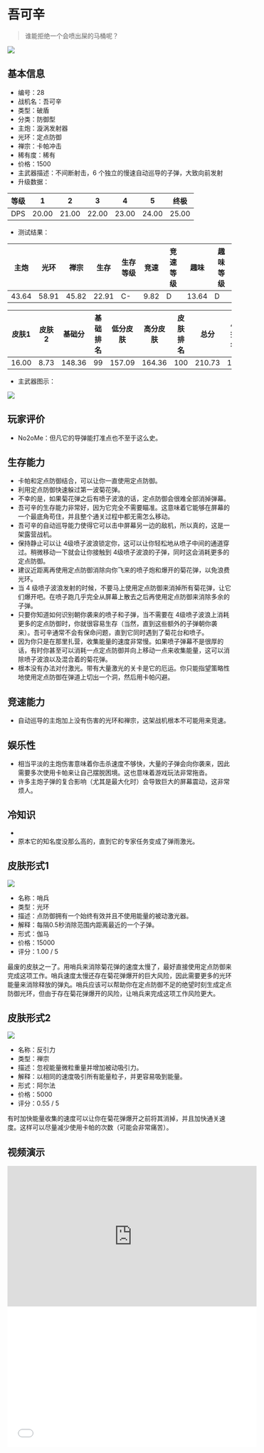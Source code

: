 # 吾可辛

> 谁能拒绝一个会喷出屎的马桶呢？

<img src="/ships/ship_28.png" style={{zoom:1}}/>

## 基本信息

- 编号：28
- 战机名：吾可辛
- 类型：破盾
- 分类：防御型
- 主炮：漩涡发射器
- 光环：定点防御
- 禅宗：卡帕冲击
- 稀有度：稀有
- 价格：1500
- 主武器描述：不间断射击，6 个独立的慢速自动巡导的子弹，大致向前发射
- 升级数据：

| 等级 | 1 | 2 | 3 | 4 | 5 | 终极 |
|--|--|--|--|--|--|--|
| DPS | 20.00 | 21.00 | 22.00 | 23.00 | 24.00 | 25.00 |

- 测试结果：

| 主炮 | 光环 | 禅宗 | 生存 | 生存等级 | 竞速 | 竞速等级 | 趣味 | 趣味等级 |
|--|--|--|--|--|--|--|--|--|
| 43.64 | 58.91 | 45.82 | 22.91 | C- | 9.82 | D | 13.64 | D |

| 皮肤1 | 皮肤2 | 基础分 | 基础排名 | 低分皮肤 | 高分皮肤 | 皮肤排名 | 总分 | 总排名 |
|--|--|--|--|--|--|--|--|--|
| 16.00 | 8.73 | 148.36 | 99 | 157.09 | 164.36 | 100 | 210.73 | 100 |

- 主武器图示：

<img src="/illustration/main_28.gif" style={{zoom:1}}/>

## 玩家评价

- No2oMe：但凡它的导弹能打准点也不至于这么史。

## 生存能力

- 卡帕和定点防御结合，可以让你一直使用定点防御。
- 利用定点防御快速躲过第一波菊花弹。
- 不幸的是，如果菊花弹之后有喷子波浪的话，定点防御会很难全部消掉弹幕。
- 吾可辛的生存能力非常好，因为它完全不需要瞄准。这意味着它能够在屏幕的一个最底角苟住，并且整个通关过程中都无需怎么移动。
- 吾可辛的自动巡导能力使得它可以击中屏幕另一边的敌机，所以真的，这是一架露营战机。
- 保持静止可以让 4级喷子波浪锁定你，这可以让你轻松地从喷子中间的通道穿过。稍微移动一下就会让你接触到 4级喷子波浪的子弹，同时这会消耗更多的定点防御。
- 建议近距离再使用定点防御消除向你飞来的喷子炮和爆开的菊花弹，以免浪费光环。
- 当 4 级喷子波浪发射的时候，不要马上使用定点防御来消掉所有菊花弹，让它们爆开吧。在喷子跑几乎完全从屏幕上散去之后再使用定点防御来消除多余的子弹。
- 只要你知道如何识别朝你袭来的喷子和子弹，当不需要在 4级喷子波浪上消耗更多的定点防御时，你就很容易生存（当然，直到这些额外的子弹朝你袭来）。吾可辛通常不会有保命问题，直到它同时遇到了菊花台和喷子。
- 因为你只是在那里扎营，收集能量的速度非常慢。如果喷子弹幕不是很厚的话，有时你甚至可以消耗一点定点防御并向上移动一点来收集能量，这可以消除喷子波浪以及混合着的菊花弹。
- 根本没有办法对付激光。带有大量激光的关卡是它的厄运。你只能指望策略性地使用定点防御在弹道上切出一个洞，然后用卡帕闪避。

## 竞速能力

- 自动巡导的主炮加上没有伤害的光环和禅宗，这架战机根本不可能用来竞速。

## 娱乐性

- 相当平淡的主炮伤害意味着你击杀速度不够快，大量的子弹会向你袭来，因此需要多次使用卡帕来让自己摆脱困境。这也意味着游戏玩法非常拖沓。
- 许多主炮子弹的复合影响（尤其是最大化时）会导致巨大的屏幕震动，这非常烦人。

## 冷知识

- 
- 原本它的知名度没那么高的，直到它的专家任务变成了弹雨激光。

## 皮肤形式1

<img src="/ships/ship_28_apex_1.png" style={{zoom:1}}/>

- 名称：哨兵
- 类型：光环
- 描述：点防御拥有一个始终有效并且不使用能量的被动激光器。
- 解释：每隔0.5秒消除范围内距离最近的一个子弹。
- 形式：伽马
- 价格：15000
- 评分：1.00 / 5

最废的皮肤之一了。用哨兵来消除菊花弹的速度太慢了，最好直接使用定点防御来完成这项工作。哨兵速度太慢还存在菊花弹爆开的巨大风险，因此需要更多的光环能量来消除释放的弹丸。哨兵应该可以帮助你在定点防御不足的绝望时刻生成定点防御光环，但由于存在菊花弹爆开的风险，让哨兵来完成这项工作风险更大。

## 皮肤形式2

<img src="/ships/ship_28_apex_2.png" style={{zoom:1}}/>

- 名称：反引力
- 类型：禅宗
- 描述：忽视能量微粒重量并增加被动吸引力。
- 解释：以相同的速度吸引所有能量粒子，并更容易吸到能量。
- 形式：阿尔法
- 价格：5000
- 评分：0.55 / 5

有时加快能量收集的速度可以让你在菊花弹爆开之前将其消掉，并且加快通关速度。这样可以尽量减少使用卡帕的次数（可能会非常痛苦）。

## 视频演示

<iframe width="560" height="315" src="https://www.youtube.com/embed/FpXxeJIje_M?si=NNnh_0SLaN2eyVQ9" title="YouTube video player" frameborder="0" allow="accelerometer; autoplay; clipboard-write; encrypted-media; gyroscope; picture-in-picture; web-share" referrerpolicy="strict-origin-when-cross-origin" allowfullscreen></iframe>

<br/>

<iframe width="560" height="315" src="//player.bilibili.com/player.html?aid=496519149&bvid=BV13K411a7Bj&cid=1414171759&p=1&autoplay=false" scrolling="no" border="0" frameborder="no" allow="accelerometer; autoplay; clipboard-write; encrypted-media; gyroscope; picture-in-picture; web-share" framespacing="0" allowfullscreen="true"> </iframe>